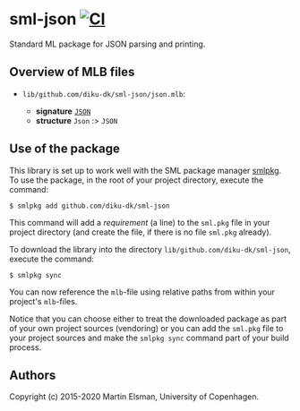 # sml-json [![CI](https://github.com/diku-dk/sml-json/workflows/CI/badge.svg)](https://github.com/diku-dk/sml-json/actions)

Standard ML package for JSON parsing and printing.

## Overview of MLB files

- `lib/github.com/diku-dk/sml-json/json.mlb`:

  - **signature** [`JSON`](lib/github.com/diku-dk/sml-json/json.sig)
  - **structure** `Json` :> `JSON`

## Use of the package

This library is set up to work well with the SML package manager
[smlpkg](https://github.com/diku-dk/smlpkg).  To use the package, in
the root of your project directory, execute the command:

```
$ smlpkg add github.com/diku-dk/sml-json
```

This command will add a _requirement_ (a line) to the `sml.pkg` file in your
project directory (and create the file, if there is no file `sml.pkg`
already).

To download the library into the directory
`lib/github.com/diku-dk/sml-json`, execute the command:

```
$ smlpkg sync
```

You can now reference the `mlb`-file using relative paths from within
your project's `mlb`-files.

Notice that you can choose either to treat the downloaded package as
part of your own project sources (vendoring) or you can add the
`sml.pkg` file to your project sources and make the `smlpkg sync`
command part of your build process.

## Authors

Copyright (c) 2015-2020 Martin Elsman, University of Copenhagen.
